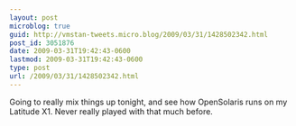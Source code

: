 ```yaml
---
layout: post
microblog: true
guid: http://vmstan-tweets.micro.blog/2009/03/31/1428502342.html
post_id: 3051876
date: 2009-03-31T19:42:43-0600
lastmod: 2009-03-31T19:42:43-0600
type: post
url: /2009/03/31/1428502342.html
---
```

Going to really mix things up tonight, and see how OpenSolaris runs on my Latitude X1. Never really played with that much before.

